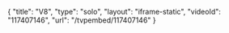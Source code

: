 {
    "title": "V8",
    "type": "solo",
    "layout": "iframe-static",
    "videoId": "117407146",
    "url": "\/tvpembed\/117407146"
}